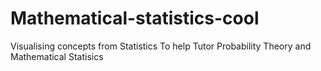 # Mathematical-statistics-cool

Visualising concepts from Statistics To help Tutor Probability Theory and Mathematical Statisics
